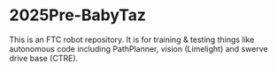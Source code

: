 # 2025Pre-BabyTaz
This is an FTC robot repository. It is for training & testing things like autonomous code including PathPlanner, vision (Limelight) and swerve drive base (CTRE).